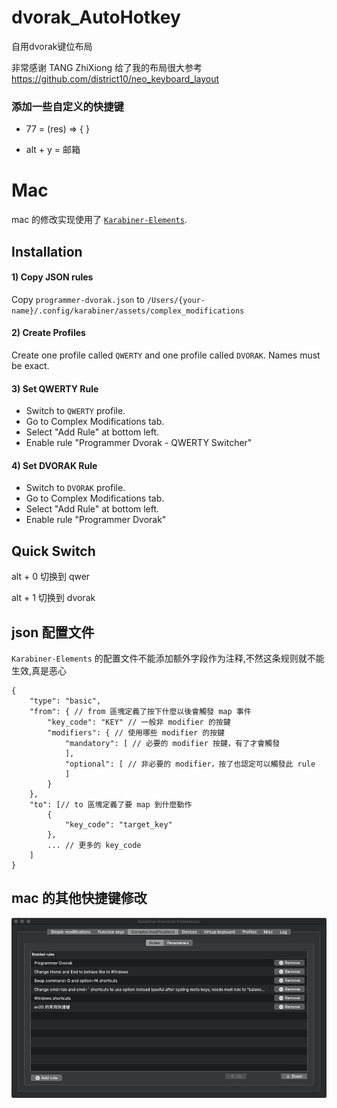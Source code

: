 # dvorak_AutoHotkey
自用dvorak键位布局

非常感谢 TANG ZhiXiong 给了我的布局很大参考 https://github.com/district10/neo_keyboard_layout


### 添加一些自定义的快捷键
- 77 = (res) => { } 
 
- alt + y = 邮箱


# Mac

mac 的修改实现使用了 [`Karabiner-Elements`](https://karabiner-elements.pqrs.org/docs/).

## Installation

#### 1) Copy JSON rules

Copy `programmer-dvorak.json` to `/Users/{your-name}/.config/karabiner/assets/complex_modifications`

#### 2) Create Profiles
Create one profile called `QWERTY` and one profile called `DVORAK`. Names must be exact.

#### 3) Set QWERTY Rule
- Switch to `QWERTY` profile.
- Go to Complex Modifications tab.
- Select "Add Rule" at bottom left.
- Enable rule "Programmer Dvorak - QWERTY Switcher"

#### 4) Set DVORAK Rule
- Switch to `DVORAK` profile.
- Go to Complex Modifications tab.
- Select "Add Rule" at bottom left.
- Enable rule "Programmer Dvorak"


## Quick Switch

alt + 0 切换到 qwer

alt + 1 切换到 dvorak

## json 配置文件
`Karabiner-Elements` 的配置文件不能添加额外字段作为注释,不然这条规则就不能生效,真是恶心

```
{
    "type": "basic",
    "from": { // from 區塊定義了按下什麼以後會觸發 map 事件
        "key_code": "KEY" // 一般非 modifier 的按鍵
        "modifiers": { // 使用哪些 modifier 的按鍵
            "mandatory": [ // 必要的 modifier 按鍵，有了才會觸發
            ],
            "optional": [ // 非必要的 modifier，按了也認定可以觸發此 rule
            ]
        }
    },
    "to": [// to 區塊定義了要 map 到什麼動作
        {
            "key_code": "target_key"
        },
        ... // 更多的 key_code
    ]
}
```

## mac 的其他快捷键修改

![需要安装的json](./reference/5A55DA26-0268-4DBD-90D0-8D978A41E290.png)
